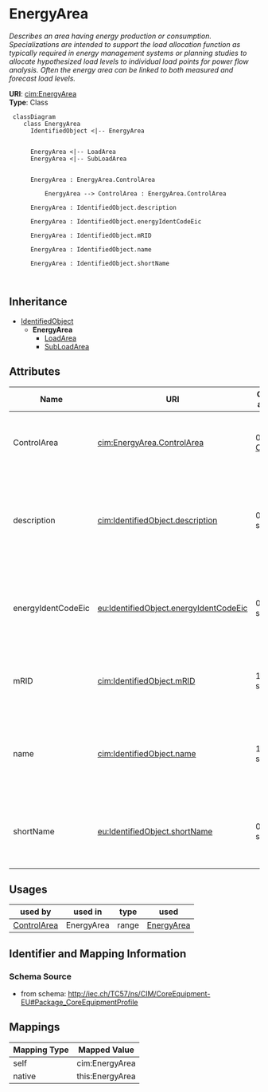 # EnergyArea


_Describes an area having energy production or consumption.  Specializations are intended to support the load allocation function as typically required in energy management systems or planning studies to allocate hypothesized load levels to individual load points for power flow analysis.  Often the energy area can be linked to both measured and forecast load levels._





**URI**: [cim:EnergyArea](http://iec.ch/TC57/CIM100#EnergyArea)<br />
**Type**: Class




```mermaid
 classDiagram
    class EnergyArea
      IdentifiedObject <|-- EnergyArea
      

      EnergyArea <|-- LoadArea
      EnergyArea <|-- SubLoadArea
      
      
      EnergyArea : EnergyArea.ControlArea
        
          EnergyArea --> ControlArea : EnergyArea.ControlArea
        
      EnergyArea : IdentifiedObject.description
        
      EnergyArea : IdentifiedObject.energyIdentCodeEic
        
      EnergyArea : IdentifiedObject.mRID
        
      EnergyArea : IdentifiedObject.name
        
      EnergyArea : IdentifiedObject.shortName
        
      
```





## Inheritance
* [IdentifiedObject](IdentifiedObject.md)
    * **EnergyArea**
        * [LoadArea](LoadArea.md)
        * [SubLoadArea](SubLoadArea.md)



## Attributes


| Name | URI | Cardinality and Range | Description | Inheritance |
| ---  | --- | --- | --- | --- |
| ControlArea | [cim:EnergyArea.ControlArea](http://iec.ch/TC57/CIM100#EnergyArea.ControlArea) | 0..1 <br />  [ControlArea](ControlArea.md)  | The control area specification that is used for the load forecast | direct |
| description | [cim:IdentifiedObject.description](http://iec.ch/TC57/CIM100#IdentifiedObject.description) | 0..1 <br />  string  | The description is a free human readable text describing or naming the object | [IdentifiedObject](IdentifiedObject.md) |
| energyIdentCodeEic | [eu:IdentifiedObject.energyIdentCodeEic](http://iec.ch/TC57/CIM100-European#IdentifiedObject.energyIdentCodeEic) | 0..1 <br />  string  | The attribute is used for an exchange of the EIC code (Energy identification ... | [IdentifiedObject](IdentifiedObject.md) |
| mRID | [cim:IdentifiedObject.mRID](http://iec.ch/TC57/CIM100#IdentifiedObject.mRID) | 1..1 <br />  string  | Master resource identifier issued by a model authority | [IdentifiedObject](IdentifiedObject.md) |
| name | [cim:IdentifiedObject.name](http://iec.ch/TC57/CIM100#IdentifiedObject.name) | 1..1 <br />  string  | The name is any free human readable and possibly non unique text naming the o... | [IdentifiedObject](IdentifiedObject.md) |
| shortName | [eu:IdentifiedObject.shortName](http://iec.ch/TC57/CIM100-European#IdentifiedObject.shortName) | 0..1 <br />  string  | The attribute is used for an exchange of a human readable short name with len... | [IdentifiedObject](IdentifiedObject.md) |





## Usages

| used by | used in | type | used |
| ---  | --- | --- | --- |
| [ControlArea](ControlArea.md) | EnergyArea | range | [EnergyArea](EnergyArea.md) |






## Identifier and Mapping Information







### Schema Source


* from schema: http://iec.ch/TC57/ns/CIM/CoreEquipment-EU#Package_CoreEquipmentProfile





## Mappings

| Mapping Type | Mapped Value |
| ---  | ---  |
| self | cim:EnergyArea |
| native | this:EnergyArea |




